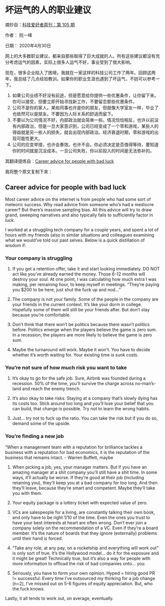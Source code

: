 # 坏运气的人的职业建议

摘抄自：[科技爱好者周刊：第 105 期](http://www.ruanyifeng.com/blog/2020/04/weekly-issue-105.html)

作者： 阮一峰

日期： 2020年4月30日

网上的大多数职业建议，都来自那些取得了巨大成就的人。所有这些建议都没有充分考虑运气的因素，实际上很多人运气不好，事业受到了很大影响。

现在，很多企业陷入了困境，我就在一家这样的科技公司工作了两年。回顾这两年，我总结了几点经验教训。如果你的职业生涯也遇到了坏运气，不妨可以参考一下。

1. 如果公司业绩不好没有前途，但是愿意给你提供一些优惠条件，让你留下来。你可以接受，但要立即开始寻找新工作，不要留恋那些优惠条件。
2. 公司不是你的家人。某些同事也许是你的朋友，但就像大学室友一样，毕业了也依然可以是朋友。不要因为人际关系的舒适而留下。
3. 不要以为公司情况不好，内部政治就会简单一些。情况恰恰相反，也许以前没有内部政治，但是一旦大家意识到，公司已经变成了一个零和游戏，某些人的得益就是另一些人的损失，就会出现内部政治。经济衰退时期，零和游戏的出现可能性更大。
4. 公司的应变举措，也许会奏效。也许不会。你必须决定是否值得等待，要知道你的时间就是沉没成本。一旦公司失败，你以前投入的时间是无法弥补的。

其翻译提炼自：[Career advice for people with bad luck](https://chiefofstuff.substack.com/p/career-advice-for-people-with-bad)

我将整个原文复制下来：

## Career advice for people with bad luck

Most career advice on the internet is from people who had some sort of meteoric success. Why read advice from someone who’s had a mediocre career? But there’s massive sampling bias. All this advice will try to draw grand, sweeping narratives and also typically fails to sufficiently factor in luck.

I worked at a struggling tech company for a couple years, and spent a lot of hours with my friends (also in similar situations and colleagues examining what we would’ve told our past selves. Below is a quick distillation of wisdom if:

### Your company is struggling

1. If you get a retention offer, take it and start looking immediately. DO NOT act like you’ve already earned the money. Those 6-12 months will destroy your soul. At one point, I was calculating how much extra I was making, per remaining hour, to keep myself in meetings. “They’re paying you $200 to be here, just shut the fuck up and nod…”

2. The company is not your family. Some of the people in the company are your friends in the current context. It’s like your dorm in college. Hopefully some of them will still be your friends after. But don’t stay because you’re comfortable.

3. Don’t think that there won’t be politics because there wasn’t politics before. Politics emerge when the players believe the game is zero sum. In a recession, the players are more likely to believe the game is zero sum.

4. Maybe the turnaround will work. Maybe it won’t. You have to decide whether it’s worth waiting for. Your existing time is sunk costs.

### You’re not sure of how much risk you want to take

1. It’s okay to go for the safe job. Sure, Airbnb was founded during a recession. 50% of the time, you’ll survive the charge across no-man’s-land and reach the enemy trench.

2. It’s also okay to take risks. Staying at a company that’s slowly dying has its costs too. Stick around too long and you’ll lose your belief that you can build, that change is possible. Try not to learn the wrong habits.

3. Just… try not to fuck up the ratio. You can take the risk but if you do so, demand some of the upside.

### You’re finding a new job

“When a management team with a reputation for brilliance tackles a business with a reputation for bad economics, it is the reputation of the business that remains intact. - Warren Buffett, maybe

1. When picking a job, yes, your manager matters. But if you have an amazing manager at a shit company you’ll still have a shit time. In some ways, it’ll actually be worse. If they’re good at their job (including retaining you), they’ll keep you at a bad company for too long. And then they’ll leave, because they’re smart and competent. Maybe they’ll take you with them.

2. Your equity package is a lottery ticket with expected value of zero.

3. VCs are salespeople for a living, are constantly talking their own book, and only have to be right 1/10 of the time. Even the ones you trust to have your best interests at heart are often wrong. Don’t ever join a company solely on the recommendation of a VC. Even if they’re a board member. It’s the nature of boards that they ignore (externally) problems until their hand is forced.

4. “Take any role, at any pay, on a rocketship and everything will work out” is only sort of true. It’s the Hollywood model… do it for the exposure and it might be great! Technically true, but it’s also a way for people with more information to offload the risk of bad companies onto… you.

5. Seriously, you have to form your own opinion. Hyped = hiring good PR != successful. Every time I’ve outsourced my thinking for a job change (n=2), I’ve missed out on 5-6 figures of equity appreciation. But, who the fuck knows.

Lastly, it all tends to work out, on average, eventually.
